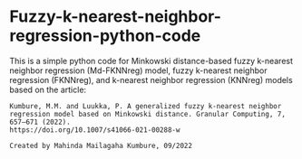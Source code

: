 # Fuzzy-k-nearest-neighbor-regression-python-code

This is a simple python code for Minkowski distance-based fuzzy k-nearest neighbor regression (Md-FKNNreg) model, 
fuzzy k-nearest neighbor regression (FKNNreg), and k-nearest neighbor regression (KNNreg) models
based on the article: 

    Kumbure, M.M. and Luukka, P. A generalized fuzzy k-nearest neighbor 
    regression model based on Minkowski distance. Granular Computing, 7, 657–671 (2022). 
    https://doi.org/10.1007/s41066-021-00288-w

    Created by Mahinda Mailagaha Kumbure, 09/2022 
